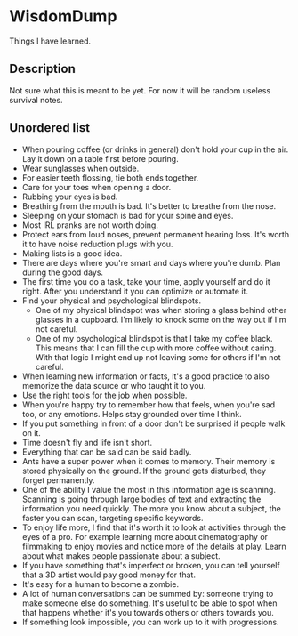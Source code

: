 # WisdomDump
Things I have learned.

## Description
Not sure what this is meant to be yet. For now it will be random useless survival notes.

## Unordered list

* When pouring coffee (or drinks in general) don't hold your cup in the air. Lay it down on a table first before pouring.
* Wear sunglasses when outside.
* For easier teeth flossing, tie both ends together.
* Care for your toes when opening a door.
* Rubbing your eyes is bad.
* Breathing from the mouth is bad. It's better to breathe from the nose.
* Sleeping on your stomach is bad for your spine and eyes.
* Most IRL pranks are not worth doing.
* Protect ears from loud noses, prevent permanent hearing loss. It's worth it to have noise reduction plugs with you.
* Making lists is a good idea.
* There are days where you're smart and days where you're dumb. Plan during the good days.
* The first time you do a task, take your time, apply yourself and do it right. After you understand it you can optimize or automate it.
* Find your physical and psychological blindspots.
  * One of my physical blindspot was when storing a glass behind other glasses in a cupboard. I'm likely to knock some on the way out if I'm not careful.
  * One of my psychological blindspot is that I take my coffee black. This means that I can fill the cup with more coffee without caring. With that logic I might end up not leaving some for others if I'm not careful.
* When learning new information or facts, it's a good practice to also memorize the data source or who taught it to you.
* Use the right tools for the job when possible.
* When you're happy try to remember how that feels, when you're sad too, or any emotions. Helps stay grounded over time I think.
* If you put something in front of a door don't be surprised if people walk on it.
* Time doesn't fly and life isn't short.
* Everything that can be said can be said badly.
* Ants have a super power when it comes to memory. Their memory is stored physically on the ground. If the ground gets disturbed, they forget permanently.
* One of the ability I value the most in this information age is scanning. Scanning is going through large bodies of text and extracting the information you need quickly. The more you know about a subject, the faster you can scan, targeting specific keywords.
* To enjoy life more, I find that it's worth it to look at activities through the eyes of a pro. For example learning more about cinematography or filmmaking to enjoy movies and notice more of the details at play. Learn about what makes people passionate about a subject.
* If you have something that's imperfect or broken, you can tell yourself that a 3D artist would pay good money for that.
* It's easy for a human to become a zombie.
* A lot of human conversations can be summed by: someone trying to make someone else do something. It's useful to be able to spot when that happens whether it's you towards others or others towards you.
* If something look impossible, you can work up to it with progressions.
